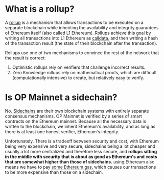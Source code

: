 
# What is a rollup?
A  [rollup](https://ethereum.org/en/developers/docs/scaling/layer-2-rollups)  is a mechanism that allows transactions to be executed on a separate blockchain while inheriting the availability and integrity guarantees of Ethereum itself (also called L1 Ethereum). Rollups achieve this goal by writing all transactions into L1 Ethereum as  [calldata](https://ethresear.ch/t/clarification-on-how-calldata-persists-on-the-blockchain-and-how-optimistic-rollups-use-it/8136), and then writing a hash of the transaction result (the state of their blockchain after the transaction).

Rollups use one of two mechanisms to convince the rest of the network that the result is correct:

1.  Optimistic rollups rely on verifiers that challenge incorrect results.
2.  Zero Knowledge rollups rely on mathematical proofs, which are difficult (computationally intensive) to create, but relatively easy to verify.


# Is OP Mainnet a sidechain?

No.  [Sidechains](https://ethereum.org/en/developers/docs/scaling/sidechains)  are their own blockchain systems with entirely separate consensus mechanisms. OP Mainnet is verified by a series of smart contracts on the Ethereum mainnet. Because all the necessary data is written to the blockchain, we inherit Ethereum's availability, and as long as there is at least one honest verifier, Ethereum's integrity.

Unfortunately. There is a tradeoff between security and cost, with Ethereum being very expensive and very secure, sidechains being a lot cheaper and usually a lot more centralized and therefore less secure, and **rollups sitting in the middle with security that is about as good as Ethereum's and costs that are somewhat higher than those of sidechains.** using Ethereum also means we have to pay  [some Ethereum gas](https://help.optimism.io/hc/en-us/articles/4411895794715), which causes our transactions to be more expensive than those on a sidechain.